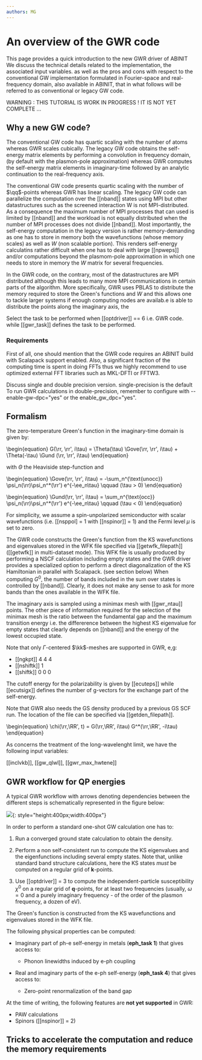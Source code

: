 ```yaml
---
authors: MG
---
```


# An overview of the GWR code

This page provides a quick introduction to the new GWR driver of ABINIT
We discuss the technical details related to the implementation, the associated input variables.
as well as the pros and cons with respect to the conventional GW implementation formulated
in Fourier-space and real-frequency domain, also available in ABINIT, 
that in what follows will be referred to as conventional or legacy GW code.

WARNING : THIS TUTORIAL IS WORK IN PROGRESS ! IT IS NOT YET COMPLETE ...

## Why a new GW code?

The conventional GW code has quartic scaling with the number of atoms whereas GWR scales cubically.
The legacy GW code obtains the self-energy matrix elements by performing a convolution in frequency domain, 
(by default with the plasmon-pole approximation) whereas GWR computes the self-energy matrix elements in 
imaginary-time followed by an analytic continuation to the real-frequency axis.

The conventional GW code presents quartic scaling with the number of $\qq$-points whereas GWR has linear scaling. 
The legacy GW code can parallelize the computation over the [[nband]] states using MPI but other datastructures 
such as the screened interaction W is not MPI-distributed.
As a consequence the maximum number of MPI processes that can used is limited by [[nband]] and the workload is not 
equally distributed when the number of MPI processes does not divide [[nband]].
Most importantly, the self-energy computation in the legacy version is rather memory-demanding as one has to store in memory
both the wavefunctions (whose memory scales) as well as $W$ (non scalable portion).
This renders self-energy calculatins rather difficult when one has to deal with large [[npweps]] and/or 
computations beyond the plasmom-pole approximation in which one needs to store in memory the $W$ matrix for several frequencies.

In the GWR code, on the contrary, most of the datastructures are MPI distributed although this leads to many more MPI communications
in certain parts of the algorithm.
More specifically, GWR uses PBLAS to distribute the memory required to store the Green's functions and $W$ and this allows one 
to tackle larger systems if enough computing nodes are availab.e
is able to distribute the points along the imaginary axis, the 

Select the task to be performed when [[optdriver]] == 6 i.e. GWR code.
while [[gwr_task]] defines the task to be performed.

### Requirements

First of all, one should mention that the GWR code requires an ABINIT build with Scalapack support enabled.
Also, a significant fraction of the computing time is spent in doing FFTs thus we highly recommend to 
use optimized external FFT libraries such as MKL-DFTI or FFTW3.

Discuss single and double precision version. 
single-precision is the default
To run GWR calculations in double-precision, remember to configure with 
--enable-gw-dpc="yes" or the enable_gw_dpc="yes".

## Formalism

The zero-temperature Green's function in the imaginary-time domain is given by:

\begin{equation}
G(\rr, \rr', i\tau) = 
\Theta(\tau) \Gove(\rr, \rr', i\tau) +
\Theta(-\tau) \Gund (\rr, \rr', i\tau) 
\end{equation}

with $\Theta$ the Heaviside step-function and 

\begin{equation}
\Gove(\rr, \rr', i\tau) =
-\sum_n^{\text{unocc}} \psi_n(\rr)\psi_n^*(\rr') e^{-\ee_n\tau}
\qquad (\tau > 0)
\end{equation}

\begin{equation}
\Gund(\rr, \rr', i\tau) = 
\sum_n^{\text{occ}} \psi_n(\rr)\psi_n^*(\rr') e^{-\ee_n\tau}
\qquad (\tau < 0)
\end{equation}

For simplicity, we assume a spin-unpolarized semiconductor with scalar wavefunctions 
(i.e. [[nsppol] = 1 with [[nspinor]] = 1) and the Fermi level $\mu$ is set to zero.

The GWR code constructs the Green's function from the KS wavefunctions and eigenvalues stored 
in the WFK file specified via [[getwfk_filepath]] ([[getwfk]] in multi-dataset mode).
This WFK file is usually produced by performing a NSCF calculation including empty states and the GWR driver
provides a specialized option to perform a direct diagonalization of the KS Hamiltonian in parallel with Scalapack.
(see section below)
When computing $G^0$, the number of bands included in the sum over states is controlled by [[nband]].
Clearly, it does not make any sense to ask for more bands than the ones available in the WFK file. 

The imaginary axis is sampled using a minimax mesh with [[gwr_ntau]] points.
The other piece of information required for the selection of the minimax mesh 
is the ratio between the fundamental gap and the maximum transition energy i.e. 
the differerence between the highest KS eigenvalue for empty states that clearly depends 
on [[nband]] and the energy of the lowest occupied state.

Note that only $\Gamma$-centered $\kk$-meshes are supported in GWR, e,g:

* [[ngkpt]] 4 4 4
* [[nshiftk]] 1 
* [[shiftk]] 0 0 0 

The cutoff energy for the polarizability is given by [[ecuteps]]
while [[ecutsigx]] defines the number of g-vectors for the exchange part of the self-energy.

Note that GWR also needs the GS density produced by a previous GS SCF run.
The location of the file can be specified via [[getden_filepath]].

\begin{equation}
\chi(\rr,\RR', t) = G(\rr,\RR', i\tau) G^*(\rr,\RR', -i\tau)
\end{equation}

As concerns the treatment of the long-wavelenght limit, we have the following input variables:

[[inclvkb]], [[gw_qlwl]], [[gwr_max_hwtene]]


## GWR workflow for QP energies

A typical GWR workflow with arrows denoting dependencies between the different steps
is schematically represented in the figure below:

![](eph_intro_assets/eph_workflow.png){: style="height:400px;width:400px"}

In order to perform a standard one-shot GW calculation one has to:

  1. Run a converged ground state calculation to obtain the density.

  2. Perform a non self-consistent run to compute the KS eigenvalues and the eigenfunctions
     including several empty states. Note that, unlike standard band structure calculations,
     here the KS states *must* be computed on a regular grid of **k**-points.

  3. Use [[optdriver]] = 3 to compute the independent-particle susceptibility $\chi^0$ on a regular grid of
     **q**-points, for at least two frequencies (usually, $\omega=0$ and a purely imaginary
     frequency - of the order of the plasmon frequency, a dozen of eV).

The Green's function is constructed from the KS wavefunctions and eigenvalues stored in the WFK file.

The following physical properties can be computed:

* Imaginary part of ph-e self-energy in metals (**eph_task 1**) that gives access to:

    * Phonon linewidths induced by e-ph coupling

* Real and imaginary parts of the e-ph self-energy (**eph_task 4**) that gives access to:

    * Zero-point renormalization of the band gap

At the time of writing, the following features are **not yet supported** in GWR:

* PAW calculations
* Spinors ([[nspinor]] = 2)


## Tricks to accelerate the computation and reduce the memory requirements

